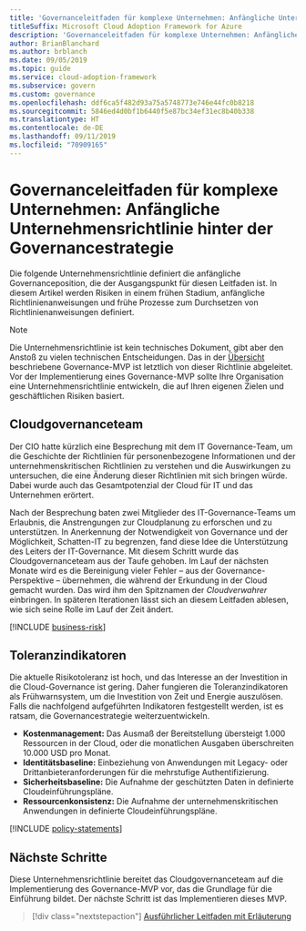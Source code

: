```yaml
---
title: 'Governanceleitfaden für komplexe Unternehmen: Anfängliche Unternehmensrichtlinie hinter der Governancestrategie'
titleSuffix: Microsoft Cloud Adoption Framework for Azure
description: 'Governanceleitfaden für komplexe Unternehmen: Anfängliche Unternehmensrichtlinie hinter der Governancestrategie'
author: BrianBlanchard
ms.author: brblanch
ms.date: 09/05/2019
ms.topic: guide
ms.service: cloud-adoption-framework
ms.subservice: govern
ms.custom: governance
ms.openlocfilehash: ddf6ca5f482d93a75a5748773e746e44fc0b8218
ms.sourcegitcommit: 5846ed4d0bf1b6440f5e87bc34ef31ec8b40b338
ms.translationtype: HT
ms.contentlocale: de-DE
ms.lasthandoff: 09/11/2019
ms.locfileid: "70909165"
---
```

# <a name="governance-guide-for-complex-enterprises-initial-corporate-policy-behind-the-governance-strategy"></a>Governanceleitfaden für komplexe Unternehmen: Anfängliche Unternehmensrichtlinie hinter der Governancestrategie

Die folgende Unternehmensrichtlinie definiert die anfängliche Governanceposition, die der Ausgangspunkt für diesen Leitfaden ist. In diesem Artikel werden Risiken in einem frühen Stadium, anfängliche Richtlinienanweisungen und frühe Prozesse zum Durchsetzen von Richtlinienanweisungen definiert.

> [!NOTE]
>Die Unternehmensrichtlinie ist kein technisches Dokument, gibt aber den Anstoß zu vielen technischen Entscheidungen. Das in der [Übersicht](./index.md) beschriebene Governance-MVP ist letztlich von dieser Richtlinie abgeleitet. Vor der Implementierung eines Governance-MVP sollte Ihre Organisation eine Unternehmensrichtlinie entwickeln, die auf Ihren eigenen Zielen und geschäftlichen Risiken basiert.

## <a name="cloud-governance-team"></a>Cloudgovernanceteam

Der CIO hatte kürzlich eine Besprechung mit dem IT Governance-Team, um die Geschichte der Richtlinien für personenbezogene Informationen und der unternehmenskritischen Richtlinien zu verstehen und die Auswirkungen zu untersuchen, die eine Änderung dieser Richtlinien mit sich bringen würde. Dabei wurde auch das Gesamtpotenzial der Cloud für IT und das Unternehmen erörtert.

Nach der Besprechung baten zwei Mitglieder des IT-Governance-Teams um Erlaubnis, die Anstrengungen zur Cloudplanung zu erforschen und zu unterstützen. In Anerkennung der Notwendigkeit von Governance und der Möglichkeit, Schatten-IT zu begrenzen, fand diese Idee die Unterstützung des Leiters der IT-Governance. Mit diesem Schritt wurde das Cloudgovernanceteam aus der Taufe gehoben. Im Lauf der nächsten Monate wird es die Bereinigung vieler Fehler – aus der Governance-Perspektive – übernehmen, die während der Erkundung in der Cloud gemacht wurden. Das wird ihm den Spitznamen der _Cloudverwahrer_ einbringen. In späteren Iterationen lässt sich an diesem Leitfaden ablesen, wie sich seine Rolle im Lauf der Zeit ändert.

[!INCLUDE [business-risk](../../../../includes/business-risks.md)]

## <a name="tolerance-indicators"></a>Toleranzindikatoren

Die aktuelle Risikotoleranz ist hoch, und das Interesse an der Investition in die Cloud-Governance ist gering. Daher fungieren die Toleranzindikatoren als Frühwarnsystem, um die Investition von Zeit und Energie auszulösen. Falls die nachfolgend aufgeführten Indikatoren festgestellt werden, ist es ratsam, die Governancestrategie weiterzuentwickeln.

- **Kostenmanagement:** Das Ausmaß der Bereitstellung übersteigt 1.000 Ressourcen in der Cloud, oder die monatlichen Ausgaben überschreiten 10.000 USD pro Monat.
- **Identitätsbaseline:** Einbeziehung von Anwendungen mit Legacy- oder Drittanbieteranforderungen für die mehrstufige Authentifizierung.
- **Sicherheitsbaseline:** Die Aufnahme der geschützten Daten in definierte Cloudeinführungspläne.
- **Ressourcenkonsistenz:** Die Aufnahme der unternehmenskritischen Anwendungen in definierte Cloudeinführungspläne.

[!INCLUDE [policy-statements](../../../../includes/policy-statements.md)]

## <a name="next-steps"></a>Nächste Schritte

Diese Unternehmensrichtlinie bereitet das Cloudgovernanceteam auf die Implementierung des Governance-MVP vor, das die Grundlage für die Einführung bildet. Der nächste Schritt ist das Implementieren dieses MVP.

> [!div class="nextstepaction"]
> [Ausführlicher Leitfaden mit Erläuterung](./best-practice-explained.md)
